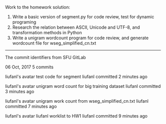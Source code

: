 Work to the homework solution:
1. Write a basic version of segment.py for code review, test for dynamic programing
2. Research the relation between ASCII, Unicode and UTF-8, and transformation methods in Python
3. Write a unigram wordcount program for code review, and generate wordcount file for wseg_simplified_cn.txt

-------------------------------------------------------
The commit identifiers from SFU GitLab

06 Oct, 2017 5 commits

liufanl's avatar
test code for segment
liufanl committed 2 minutes ago

liufanl's avatar
unigram word count for big training dataset
liufanl committed 3 minutes ago

liufanl's avatar
unigram work count from wseg_simplified_cn.txt
liufanl committed 7 minutes ago

liufanl's avatar
liufanl worklist to HW1
liufanl committed 9 minutes ago
